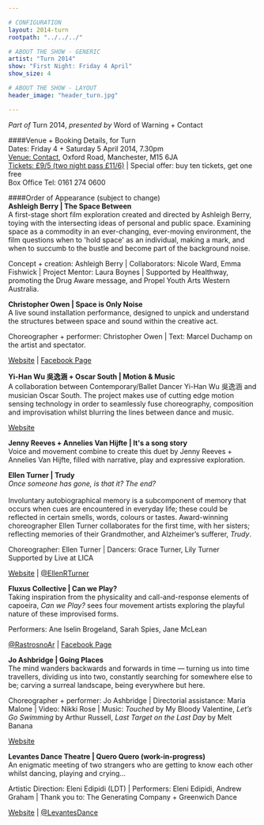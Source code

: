 ```yaml
---

# CONFIGURATION
layout: 2014-turn
rootpath: "../../../"

# ABOUT THE SHOW - GENERIC
artist: "Turn 2014"
show: "First Night: Friday 4 April"
show_size: 4

# ABOUT THE SHOW - LAYOUT
header_image: "header_turn.jpg"

---
```

*Part of* Turn 2014, *presented by* Word of Warning + Contact       
     
####Venue + Booking Details, for Turn        
Dates: Friday 4 + Saturday 5 April 2014, 7.30pm    
[Venue: Contact](http://contactmcr.com/visit/getting-here/), Oxford Road, Manchester, M15 6JA    
[Tickets: £9/5 (two night pass £11/6)](https://contactmcr.com/whats-on/13070-turn-2014/booking/) | Special offer: buy ten tickets, get one free    
Box Office Tel: 0161 274 0600    
        
####Order of Appearance (subject to change)      
**Ashleigh Berry | The Space Between**          
A first-stage short film exploration created and directed by Ashleigh Berry, toying with the intersecting ideas of personal and public space. Examining space as a commodity in an ever-changing, ever-moving environment, the film questions when to 'hold space' as an individual, making a mark, and when to succumb to the bustle and become part of the background noise.

Concept + creation: Ashleigh Berry | Collaborators: Nicole Ward, Emma Fishwick | Project Mentor: Laura Boynes | Supported by Healthway, promoting the Drug Aware message, and Propel Youth Arts Western Australia.        
          
**Christopher Owen | Space is Only Noise**           
A live sound installation performance, designed to unpick and understand the structures between space and sound within the creative act.       
        
Choreographer + performer: Christopher Owen | Text: Marcel Duchamp on the artist and spectator.       
         
[Website](http://percussivecustomerprojectsblog.wordpress.com) | [Facebook Page](http://www.facebook.com/pages/Percussive-Customer-Projects/294267203937911)
	      
**Yi-Han Wu 吳逸涵 + Oscar South | Motion & Music**        
A collaboration between Contemporary/Ballet Dancer Yi-Han Wu 吳逸涵 and musician Oscar South. The project makes use of cutting edge motion sensing technology in order to seamlessly fuse choreography, composition and improvisation whilst blurring the lines between dance and music.        
          
[Website](http://motionmusic.riseresolution.com) 
        
**Jenny Reeves + Annelies Van Hijfte | It's a song story**        
Voice and movement combine to create this duet by Jenny Reeves + Annelies Van Hijfte, filled with narrative, play and expressive exploration.         
          
**Ellen Turner | Trudy**           
*Once someone has gone, is that it? The end?*       
         
Involuntary autobiographical memory is a subcomponent of memory that occurs when cues are encountered in everyday life; these could be reflected in certain smells, words, colours or tastes. Award-winning choreographer Ellen Turner collaborates for the first time, with her sisters; reflecting memories of their Grandmother, and Alzheimer’s sufferer, *Trudy*.     
        
Choreographer: Ellen Turner | Dancers: Grace Turner, Lily Turner      
Supported by Live at LICA      
      
[Website](http://ellenturner.webs.com) | [@EllenRTurner](http://twitter.com/EllenRTurner)     
        
**Fluxus Collective | Can we Play?**        
Taking inspiration from the physicality and call-and-response elements of capoeira, *Can we Play?* sees four movement artists exploring the playful nature of these improvised forms.     
          
Performers: Ane Iselin Brogeland, Sarah Spies, Jane McLean        
           
[@RastrosnoAr](http://twitter.com/RastrosnoAr) | [Facebook Page](http://www.facebook.com/janemcleandanceartist)
           
**Jo Ashbridge | Going Places**      
The mind wanders backwards and forwards in time — turning us into time travellers, dividing us into two, constantly searching for somewhere else to be; carving a surreal landscape, being everywhere but here.       
          
Choreographer + performer: Jo Ashbridge | Directorial assistance: Maria Malone | Video: Nikki Rose | Music: *Touched* by My Bloody Valentine, *Let’s Go Swimming* by Arthur Russell, *Last Target on the Last Day* by Melt Banana         
          
[Website](http://joashbridgedance.wordpress.com)       
           
**Levantes Dance Theatre | Quero Quero (work-in-progress)**        
An enigmatic meeting of two strangers who are getting to know each other whilst dancing, playing and crying…      
           
Artistic Direction: Eleni Edipidi (LDT) | Performers: Eleni Edipidi, Andrew Graham | Thank you to: The Generating Company + Greenwich Dance        
        
[Website](http://www.levantesdancetheatre.org) | [@LevantesDance](http://twitter.com/LevantesDance)